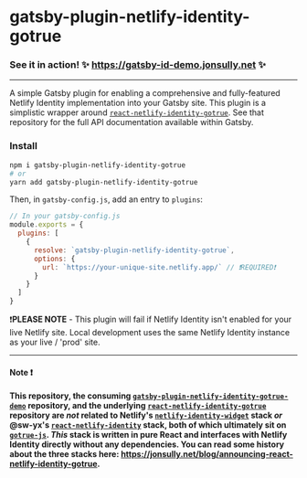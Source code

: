 # gatsby-plugin-netlify-identity-gotrue

### See it in action! ✨ https://gatsby-id-demo.jonsully.net ✨

---

A simple Gatsby plugin for enabling a comprehensive and fully-featured Netlify Identity implementation into your Gatsby site. This plugin is a simplistic wrapper around [`react-netlify-identity-gotrue`][2]. See that repository for the full API documentation available within Gatsby.

### Install

```sh
npm i gatsby-plugin-netlify-identity-gotrue
# or
yarn add gatsby-plugin-netlify-identity-gotrue
```

Then, in `gatsby-config.js`, add an entry to `plugins`:

```js
// In your gatsby-config.js
module.exports = {
  plugins: [
    {
      resolve: `gatsby-plugin-netlify-identity-gotrue`,
      options: {
        url: `https://your-unique-site.netlify.app/` // ❗REQUIRED❗
      }
    }
  ]
}
```

❗**PLEASE NOTE** - This plugin will fail if Netlify Identity isn't enabled for your live Netlify site. Local development uses the same Netlify Identity instance as your live / 'prod' site.


---

#### Note ❗

**This repository, the consuming [`gatsby-plugin-netlify-identity-gotrue-demo`][6] repository, and the underlying [`react-netlify-identity-gotrue`][2] repository are _not_ related to Netlify's [`netlify-identity-widget`][3] stack _or_ @sw-yx's [`react-netlify-identity`][4] stack, both of which ultimately sit on [`gotrue-js`][5]. *This* stack is written in pure React and interfaces with Netlify Identity directly without any dependencies. You can read some history about the three stacks here: https://jonsully.net/blog/announcing-react-netlify-identity-gotrue.**

[2]:https://github.com/jon-sully/react-netlify-identity-gotrue
[3]:https://github.com/netlify/netlify-identity-widget
[4]:https://github.com/netlify-labs/react-netlify-identity
[5]:https://github.com/netlify/gotrue-js
[1]: https://github.com/jon-sully/gatsby-plugin-netlify-identity-gotrue
[6]: https://github.com/jon-sully/gatsby-plugin-netlify-identity-gotrue-demo